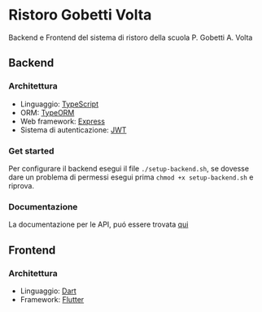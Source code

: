 # Ristoro Gobetti Volta
Backend e Frontend del sistema di ristoro della scuola P. Gobetti A. Volta

## Backend
### Architettura
+ Linguaggio: [TypeScript](https://www.typescriptlang.org/)
+ ORM: [TypeORM](https://typeorm.io/)
+ Web framework: [Express](https://expressjs.com/)
+ Sistema di autenticazione: [JWT](https://jwt.io/)

### Get started
Per configurare il backend esegui il file `./setup-backend.sh`, se dovesse dare un problema di permessi esegui prima `chmod +x setup-backend.sh` e riprova. 

### Documentazione
La documentazione per le API, puó essere trovata [qui](backend/docs/API.md)

## Frontend
### Architettura
+ Linguaggio: [Dart](https://dart.dev/)
+ Framework: [Flutter](https://flutter.dev)
